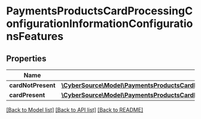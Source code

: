 # PaymentsProductsCardProcessingConfigurationInformationConfigurationsFeatures

## Properties
Name | Type | Description | Notes
------------ | ------------- | ------------- | -------------
**cardNotPresent** | [**\CyberSource\Model\PaymentsProductsCardProcessingConfigurationInformationConfigurationsFeaturesCardNotPresent**](PaymentsProductsCardProcessingConfigurationInformationConfigurationsFeaturesCardNotPresent.md) |  | [optional] 
**cardPresent** | [**\CyberSource\Model\PaymentsProductsCardProcessingConfigurationInformationConfigurationsFeaturesCardPresent**](PaymentsProductsCardProcessingConfigurationInformationConfigurationsFeaturesCardPresent.md) |  | [optional] 

[[Back to Model list]](../README.md#documentation-for-models) [[Back to API list]](../README.md#documentation-for-api-endpoints) [[Back to README]](../README.md)


